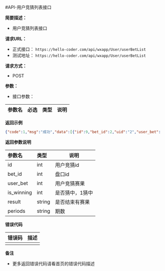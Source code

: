 #API-用户竞猜列表接口

**简要描述：** 

- 用户竞猜列表接口

**请求URL：** 
- 正式接口： `https://hello-coder.com/api/wxapp/User/userBetList`
- 测试地址： `https://hello-coder.com/api/wxapp/User/userBetList` 
  
**请求方式：**
- POST

**参数：** 

 - 接口参数：

|参数名|必选|类型|说明|
|:----    |:---|:----- |----- |

 **返回示例**

```json
{"code":1,"msg":"成功","data":[{"id":9,"bet_id":2,"uid":"2","user_bet":1,"is_winning":1,"result":1,"time":1524553808,"periods":"20180424"}]}
```

 **返回参数说明** 

|参数名|类型|说明|
|:-----  |:-----|----- |
| id | int | 用户竞猜id |
| bet_id | int | 盘口id |
| user_bet | int | 用户竞猜赛果 |
| is_winning | int | 是否猜中，1猜中 |
| result | string | 是否结束有赛果 |
| periods | string | 期数 |
**错误代码**

| 错误码 | 描述 |
|:-----  |:-----|
|  | |

 **备注** 

- 更多返回错误代码请看首页的错误代码描述